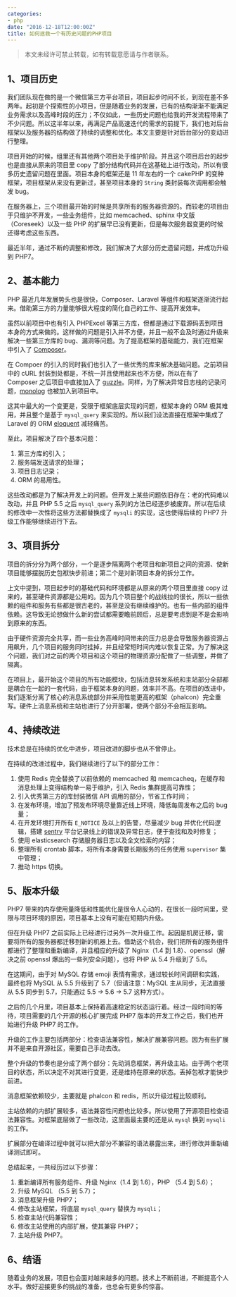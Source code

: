 ```yaml
---
categories:
- php
date: "2016-12-18T12:00:00Z"
title: 如何拯救一个有历史问题的PHP项目
---
```


> 本文未经许可禁止转载，如有转载意愿请与作者联系。

## 1、项目历史

我们团队现在做的是一个微信第三方平台项目，项目起步时间不长，到现在差不多两年。起初是个探索性的小项目，但是随着业务的发展，已有的结构渐渐不能满足业务需求以及高峰时段的压力；不仅如此，一些历史问题也给我的开发流程带来了不少问题。所以这半年以来，再满足产品高速迭代的需求的前提下，我们也对后台框架以及服务器的结构做了持续的调整和优化。本文主要是针对后台部分的变动进行整理。

项目开始的时候，组里还有其他两个项目处于维护阶段。并且这个项目后台的起步也是直接从原来的项目里 copy 了部分结构代码并在这基础上进行改动，所以有很多历史遗留问题在里面。项目本身的框架还是 11 年左右的一个 cakePHP 的变种框架，项目框架从来没有更新过，甚至项目本身的 `String` 类封装每次调用都会触发 bug。

在服务器上，三个项目最开始的时候是共享所有的服务器资源的。而较老的项目由于只维护不开发，一些业务组件，比如 memcached、sphinx 中文版（Coreseek）以及一些 PHP 的扩展早已没有更新，但是每次服务器变更的时候还得考虑这些东西。

最近半年，通过不断的调整和修改，我们解决了大部分历史遗留问题，并成功升级到 PHP7。

## 2、基本能力

PHP 最近几年发展势头也是很快，Composer、Laravel 等组件和框架逐渐流行起来。借助第三方的力量能够很大程度的简化自己的工作、提高开发效率。

虽然以前项目中也有引入 PHPExcel 等第三方库，但都是通过下载源码丢到项目本身的方式来做的。这样做的问题是引入并不方便，并且一般不会及时通过升级来解决一些第三方库的 bug、漏洞等问题。为了提高框架的基础能力，我们在框架中引入了 [Composer](https://getcomposer.org/)。

在 Compoer 的引入的同时我们也引入了一些优秀的库来解决基础问题。之前项目中的 cURL 封装到处都是，不统一并且使用起来也不方便，所以在有了 Composer 之后项目中直接加入了 [guzzle](https://github.com/guzzle/guzzle)。同样，为了解决异常日志栈的记录问题，[monolog](https://github.com/Seldaek/monolog) 也被加入到项目中。

这其中最大的一个变更是，受限于框架底层实现的问题，框架本身的 ORM 极其难用，并且整个是基于 `mysql_query` 来实现的。所以我们设法直接在框架中集成了 Laravel 的 ORM  [eloquent](https://laravel.com/docs/master/eloquent) 减轻痛苦。

至此，项目解决了四个基本问题：

1. 第三方库的引入；
2. 服务端发送请求的处理；
3. 项目日志记录；
4. ORM 的易用性。

这些改动都是为了解决开发上的问题。但开发上某些问题依旧存在：老的代码难以改动，并且 PHP 5.5 之后 `mysql_query` 系列的方法已经逐步被废弃。所以在后续的修改中一次性将这些方法都替换成了 `mysqli` 的实现，这也使得后续的 PHP7 升级工作能够继续进行下去。

## 3、项目拆分

项目的拆分分为两个部分，一个是逐步隔离两个老项目和新项目之间的资源、使新项目能够摆脱历史包袱快步前进；第二个是对新项目本身的拆分工作。

上文中提到，项目起步时的基础代码和环境都是从原来的两个项目里直接 copy 过来的，甚至硬件资源都是公用的。因为几个项目整个的战线拉的很长，所以一些依赖的组件和服务有些都是很古老的，甚至是没有继续维护的。也有一些内部的组件依赖。这导致无论想做什么新的尝试都需要瞻前顾后，总是要考虑到是不是会影响到原来的东西。

由于硬件资源完全共享，而一些业务高峰时间带来的压力总是会导致服务器资源占用飙升，几个项目的服务同时挂掉，并且经常短时间内难以恢复正常。为了解决这个问题，我们对之前的两个项目和这个项目的物理资源分配做了一些调整，并做了隔离。

在项目上，最开始这个项目的所有功能模块，包括消息转发系统和主站部分全部都是耦合在一起的一套代码，由于框架本身的问题，效率并不高。在项目的改进中，我们逐渐分离了核心的消息系统部分并采用性能更高的框架（phalcon）完全重写。硬件上消息系统和主站也进行了分开部署，使两个部分不会相互影响。

## 4、持续改进

技术总是在持续的优化中进步，项目改进的脚步也从不曾停止。

在持续的改进过程中，我们继续进行了以下的部分工作：

1. 使用 Redis 完全替换了以前依赖的 memcached 和 memcacheq，在缓存和消息处理上变得结构单一易于维护，引入 Redis 集群提高可靠性；
2. 引入优秀第三方的库封装微信 API 调用的部分，节省工作时间；
3. 在发布环境，增加了预发布环境尽量靠近线上环境，降低每周发布之后的 bug 量；
4. 在开发环境打开所有 `E_NOTICE` 及以上的告警，尽量减少 bug 并优化代码逻辑，搭建 [sentry](https://github.com/getsentry/sentry) 平台记录线上的错误及异常日志，便于查找和及时修复；
5. 使用 elasticsearch 存储服务器日志以及全文检索的内容；
6. 整理所有 crontab 脚本，将所有本身需要长期服务的任务使用 `supervisor` 集中管理；
7. 推动 https 切换。

## 5、版本升级

PHP7 带来的内存使用量降低和性能优化是很令人心动的，在很长一段时间里，受限与项目环境的原因，项目基本上没有可能在短期内升级。

但在升级 PHP7 之前实际上已经进行过另外一次升级工作。起因是机房迁移，需要将所有的服务器都迁移到新的机器上去。借助这个机会，我们把所有的服务组件都进行了整理和重新编译，并且相应的升级了 Nginx（1.4 到 1.8）、openssl（解决之前 openssl 爆出的一些列安全问题），也将 PHP 从 5.4 升级到了 5.6。

在这期间，由于对 MySQL 存储 emoji 表情有需求，通过较长时间调研和实践，最终也将 MySQL 从 5.5 升级到了 5.7（但请注意：MySQL 主从同步，无法直接从 5.5 同步到 5.7，只能通过 5.5 -> 5.6 -> 5.7 这种方式）。

之后的几个月里，项目基本上保持着高速稳定的状态运行着。经过一段时间的等待，项目需要的几个开源的核心扩展完成 PHP7 版本的开发工作之后，我们也开始进行升级 PHP7 的工作。

升级的工作主要包括两部分：检查语法兼容性，解决扩展兼容问题。因为有些扩展并不是来自开源社区，需要自己手动去改。

整个升级的节奏也是分成了两个部分：先动消息框架，再升级主站。由于两个老项目的状态，所以决定不对其进行变更，还是维持在原来的状态。丢掉包袱才能快步前进。

消息框架依赖较少，主要就是 phalcon 和 redis，所以升级过程比较顺利。

主站依赖的内部扩展较多，语法兼容性问题也比较多。所以使用了开源项目检查语法兼容性。对框架底层做了一些改动，这里面最主要的还是从 `mysql` 换到 `mysqli` 的工作。

扩展部分在编译过程中就可以把大部分不兼容的语法暴露出来，进行修改并重新编译测试即可。

总结起来，一共经历过以下步骤：

1. 重新编译所有服务组件、升级 Nginx（1.4 到 1.6），PHP （5.4 到 5.6）；
2. 升级 MySQL （5.5 到 5.7）；
3. 消息框架升级 PHP7；
4. 修改主站框架，将底层 `mysql_query` 替换为 `mysqli`；
5. 检查主站代码兼容性；
6. 修改主站使用的内部扩展，使其兼容 PHP7；
7. 主站升级 PHP7。

## 6、结语

随着业务的发展，项目也会面对越来越多的问题。技术上不断前进，不断提高个人水平。做好迎接更多的挑战的准备，也总会有更多的惊喜。

